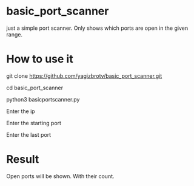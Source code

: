 # basic_port_scanner
just a simple port scanner. Only shows which ports are open in the given range.
# How to use it
git clone https://github.com/yagizbrotv/basic_port_scanner.git

cd basic_port_scanner

python3 basicportscanner.py

Enter the ip

Enter the starting port

Enter the last port

# Result
Open ports will be shown. With their count. 
